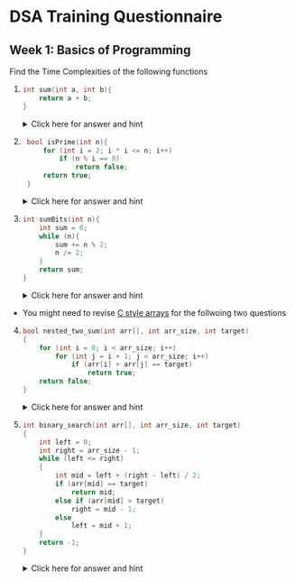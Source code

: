 # DSA Training Questionnaire

## Week 1: Basics of Programming

Find the Time Complexities of the following functions

1.  ```cpp
    int sum(int a, int b){
        return a + b;
    }
    ```

    <details><summary>Click here for answer and hint</summary>

    -   Answer is $O(1)$
    -   It's because only one addition operation is taking place and returned to caller function

    </details>

2.  ```cpp
     bool isPrime(int n){
         for (int i = 2; i * i <= n; i++)
             if (n % i == 0)
                 return false;
         return true;
     }
    ```

    <details><summary>Click here for answer and hint</summary>

    -   Answer is $O(\lfloor \sqrt{n} \rfloor)$
    -   It's because the loop variable at worst can go to $\lfloor \sqrt{n} \rfloor$

    </details>

3.  ```cpp
    int sumBits(int n){
        int sum = 0;
        while (n){
            sum += n % 2;
            n /= 2;
        }
        return sum;
    }
    ```

    <details><summary>Click here for answer and hint</summary>

    -   Answer is $O(log{_2}{n})$
    -   It's because the loop will go through alll the bits of $n$, and we know that $n$ will have at max $log{_2}{n}$ digits in binary format.
    -   [Here's a simple refresher about basics of binary number system](https://arith-matic.com/notebook/binary-numbers)

    </details>

-   You might need to revise [C style arrays](https://learning.rc.virginia.edu/courses/cpp_introduction/c_arrays/) for the follwoing two questions

4.  ```cpp
    bool nested_two_sum(int arr[], int arr_size, int target)
    {
        for (int i = 0; i < arr_size; i++)
            for (int j = i + 1; j < arr_size; i++)
                if (arr[i] + arr[j] == target)
                    return true;
        return false;
    }
    ```

    <details><summary>Click here for answer and hint</summary>

    -   Answer is $O(n^2)$
    -   Explanation
        -   for $i = 0$, $j$ will go $1,2,3,4,...(n - 1)$ -> $(n - 1)$ steps
        -   for $i = 1$, $j$ will go $2,3,4,5...(n - 1)$ -> $(n - 2)$ steps
        -   for $i = 2$, $j$ will go $3,4,5,6...(n - 1)$ -> $(n - 3)$ steps
        -   For every $i$, $j$ loop will go through $i + 1, i + 2,...(n - 1)$ -> $(n - i - 1)$ steps
        -   So Total Number of Steps = $\sum_{i=0}^{n - 1} (n - i - 1)$
        -   which equals (skipping some steps) $\frac{n(n-1)}{2} - n(n-1) = O(n^2)$

    </details>

5.  ```cpp
    int binary_search(int arr[], int arr_size, int target)
    {
        int left = 0;
        int right = arr_size - 1;
        while (left <= right)
        {
            int mid = left + (right - left) / 2;
            if (arr[mid] == target)
                return mid;
            else if (arr[mid] > target)
                right = mid - 1;
            else
                left = mid + 1;
        }
        return -1;
    }
    ```

    <details><summary>Click here for answer and hint</summary>

    -   Answer is $O(log_2(n))$
    -   Refer [here](https://www.geeksforgeeks.org/complexity-analysis-of-binary-search/) for the detailed explaination

    </details>